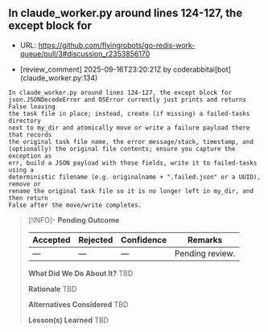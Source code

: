 ## In claude_worker.py around lines 124-127, the except block for

- URL: https://github.com/flyingrobots/go-redis-work-queue/pull/3#discussion_r2353856170

- [review_comment] 2025-09-16T23:20:21Z by coderabbitai[bot] (claude_worker.py:134)

```text
In claude_worker.py around lines 124-127, the except block for
json.JSONDecodeError and OSError currently just prints and returns False leaving
the task file in place; instead, create (if missing) a failed-tasks directory
next to my_dir and atomically move or write a failure payload there that records
the original task file name, the error message/stack, timestamp, and
(optionally) the original file contents; ensure you capture the exception as
err, build a JSON payload with those fields, write it to failed-tasks using a
deterministic filename (e.g. originalname + ".failed.json" or a UUID), remove or
rename the original task file so it is no longer left in my_dir, and then return
False after the move/write completes.
```

> [!INFO]- **Pending**
> **Outcome**
> 
> | Accepted | Rejected | Confidence | Remarks |
> |----------|----------|------------|---------|
> | — | — | — | Pending review. |
>
> **What Did We Do About It?**
> TBD
>
> **Rationale**
> TBD
>
> **Alternatives Considered**
> TBD
>
> **Lesson(s) Learned**
> TBD
